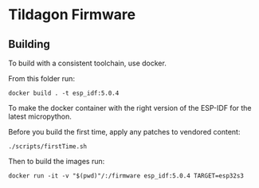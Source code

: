 # Tildagon Firmware

## Building

To build with a consistent toolchain, use docker.

From this folder run:

    docker build . -t esp_idf:5.0.4

To make the docker container with the right version of the ESP-IDF for the latest micropython.

Before you build the first time, apply any patches to vendored content:

    ./scripts/firstTime.sh

Then to build the images run:

    docker run -it -v "$(pwd)"/:/firmware esp_idf:5.0.4 TARGET=esp32s3
